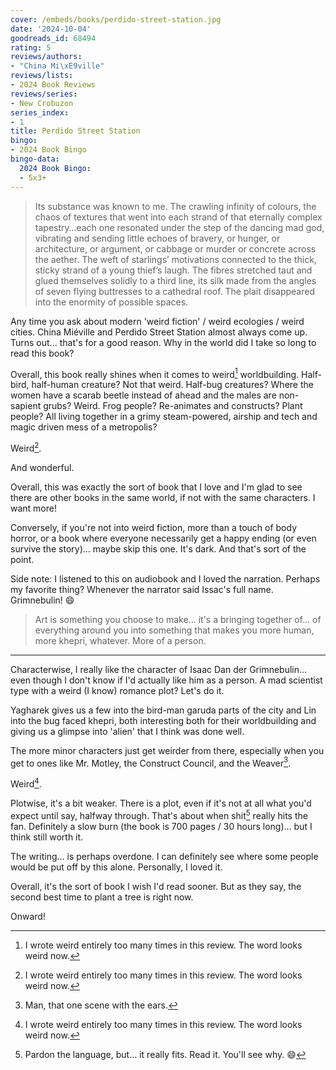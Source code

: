```yaml
---
cover: /embeds/books/perdido-street-station.jpg
date: '2024-10-04'
goodreads_id: 68494
rating: 5
reviews/authors:
- "China Mi\xE9ville"
reviews/lists:
- 2024 Book Reviews
reviews/series:
- New Crobuzon
series_index:
- 1
title: Perdido Street Station
bingo:
- 2024 Book Bingo
bingo-data:
  2024 Book Bingo:
  - 5x3+
---
```

> Its substance was known to me. The crawling infinity of colours, the chaos of textures that went into each strand of that eternally complex tapestry…each one resonated under the step of the dancing mad god, vibrating and sending little echoes of bravery, or hunger, or architecture, or argument, or cabbage or murder or concrete across the aether. The weft of starlings’ motivations connected to the thick, sticky strand of a young thief’s laugh. The fibres stretched taut and glued themselves solidly to a third line, its silk made from the angles of seven flying buttresses to a cathedral roof. The plait disappeared into the enormity of possible spaces.

Any time you ask about modern 'weird fiction' / weird ecologies / weird cities. China Miéville and Perdido Street Station almost always come up. Turns out... that's for a good reason. Why in the world did I take so long to read this book? 

Overall, this book really shines when it comes to weird[^weird] worldbuilding. Half-bird, half-human creature? Not that weird. Half-bug creatures? Where the women have a scarab beetle instead of ahead and the males are non-sapient grubs? Weird. Frog people? Re-animates and constructs? Plant people? All living together in a grimy steam-powered, airship and tech and magic driven mess of a metropolis? 

Weird[^weird]. 

And wonderful.

Overall, this was exactly the sort of book that I love and I'm glad to see there are other books in the same world, if not with the same characters. I want more! 

Conversely, if you're not into weird fiction, more than a touch of body horror, or a book where everyone necessarily get a happy ending (or even survive the story)... maybe skip this one. It's dark. And that's sort of the point. 

Side note: I listened to this on audiobook and I loved the narration. Perhaps my favorite thing? Whenever the narrator said Issac's full name. Grimnebulin! :smile:

> Art is something you choose to make... it's a bringing together of... of everything around you into something that makes you more human, more khepri, whatever. More of a person.

<!--more-->

- - -

Characterwise, I really like the character of Isaac Dan der Grimnebulin... even though I don't know if I'd actually like him as a person. A mad scientist type with a weird (I know) romance plot? Let's do it. 

Yagharek gives us a few into the bird-man garuda parts of the city and Lin into the bug faced khepri, both interesting both for their worldbuilding and giving us a glimpse into 'alien' that I think was done well. 

The more minor characters just get weirder from there, especially when you get to ones like Mr. Motley, the Construct Council, and the Weaver[^ears]. 

Weird[^weird]. 

Plotwise, it's a bit weaker. There is a plot, even if it's not at all what you'd expect until say, halfway through. That's about when shit[^language] really hits the fan. Definitely a slow burn (the book is 700 pages / 30 hours long)... but I think still worth it. 

The writing... is perhaps overdone. I can definitely see where some people would be put off by this alone. Personally, I loved it. 

Overall, it's the sort of book I wish I'd read sooner. But as they say, the second best time to plant a tree is right now. 

Onward!


[^weird]: I wrote weird entirely too many times in this review. The word looks weird now. 

[^language]: Pardon the language, but... it really fits. Read it. You'll see why. :smile:

[^ears]: Man, that one scene with the ears. 